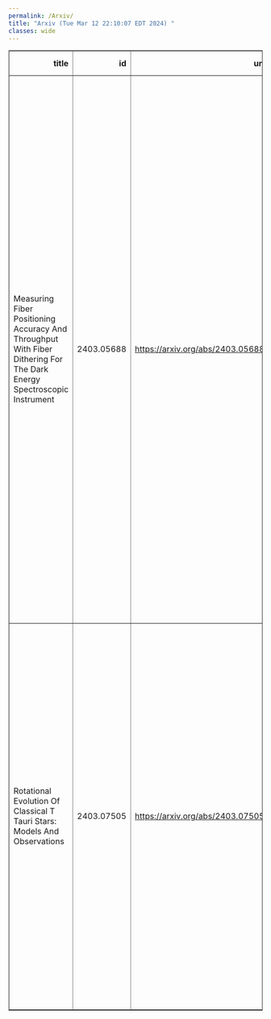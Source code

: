 ```yaml
---
permalink: /Arxiv/
title: "Arxiv (Tue Mar 12 22:10:07 EDT 2024) "
classes: wide
---
```

<table border="1" class="dataframe">
  <thead>
    <tr style="text-align: right;">
      <th>title</th>
      <th>id</th>
      <th>url</th>
      <th>authors</th>
      <th>Local Authors</th>
    </tr>
  </thead>
  <tbody>
    <tr>
      <td>Measuring Fiber Positioning Accuracy And Throughput With Fiber Dithering   For The Dark Energy Spectroscopic Instrument</td>
      <td>2403.05688</td>
      <td><a href="https://arxiv.org/abs/2403.05688" target="_blank">https://arxiv.org/abs/2403.05688</a></td>
      <td>E. F. Schlafly, D. Schlegel, S. Benzvi, A. Raichoor, J. E. Forero-Romero, J. Aguilar, S. Ahlen, S. Bailey, A. Bault, D. Brooks, T. Claybaugh, K. Dawson, A. De La Macorra, Arjun Dey, P. Doel, E. Gaztañaga, S. Gontcho A Gontcho, J. Guy, C. Hahn, K. Honscheid, J. Jimenez, S. Kent, D. Kirkby, T. Kisner, A. Kremin, A. Lambert, M. Landriau, M. E. Levi, M. Manera, P. Martini, A. Meisner, R. Miquel, J. Moustakas, A. D. Myers, J. Nie, N. Palanque-Delabrouille, W. J. Percival, C. Poppett, F. Prada, D. Rabinowitz, M. Rezaie, G. Rossi, E. Sanchez, M. Schubnell, R. Sharples, J. Silber, G. Tarlé, B. A. Weaver, Z. Zhou, H. Zou</td>
      <td>Klaus Honscheid, Paul Martini</td>
    </tr>
    <tr>
      <td>Rotational Evolution Of Classical T Tauri Stars: Models And Observations</td>
      <td>2403.07505</td>
      <td><a href="https://arxiv.org/abs/2403.07505" target="_blank">https://arxiv.org/abs/2403.07505</a></td>
      <td>Javier Serna, Giovanni Pinzón, Jesús Hernández, Ezequiel Manzo-Martínez, Karina Mauco, Carlos G. Román-Zúñiga, Nuria Calvet, Cesar Briceño, Ricardo López-Valdivia, Marina Kounkel, Guy S. Stringfellow, Keivan G. Stassun, Marc Pinsonneault, Lucia Adame, Lyra Cao, Kevin Covey, Amelia Bayo, Alexandre Roman-Lopes, Christian Nitschelm, Richard R. Lane</td>
      <td>Marc Pinsonneault</td>
    </tr>
  </tbody>
</table>